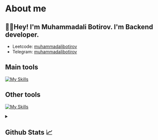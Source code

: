 # About me
<p><h2>👋🏻Hey! I'm Muhammadali Botirov. I'm Backend developer.</h2></p>

- Leetcode:                           [muhammadalibotirov](https://leetcode.com/u/muhammadali_botirov_/)
- Telegram:                           [muhammadalibotirov](https://t.me/MukhammadaliBatiroff)
## Main tools
[![My Skills](https://skillicons.dev/icons?i=git,github,postgresql,sqlite,vscode,pycharm,postman)](https://skillicons.dev)

## Other tools
[![My Skills](https://skillicons.dev/icons?i=git,github,postgresql,sqlite,vscode,pycharm,postman)](https://skillicons.dev)

<details>
  <summary><b><h2>Github Stats 📈 <h2></b></summary>
  <a href="https://github.com/muhammadalibotirov">
    <p align="left">
      <img src="https://github-profile-summary-cards.vercel.app/api/cards/profile-details?username=otajonbozorboyev&theme=github_dark">
      <img align="left" src="https://github-profile-summary-cards.vercel.app/api/cards/stats?username=otajonbozorboyev&theme=github_dark">
      <img align="left" src="https://github-profile-summary-cards.vercel.app/api/cards/productive-time?username=otajonbozorboyev&theme=github_dark&utcOffset=5"><br>
    </p>
  </a> 
</details>
